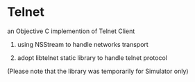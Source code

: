 # Telnet

an Objective C implemention of Telnet Client

1. using NSStream to handle networks transport

2. adopt libtelnet static library to handle telnet protocol

(Please note that the library was temporarily for Simulator only)
